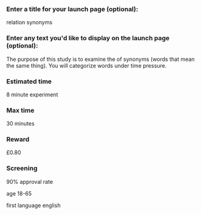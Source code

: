 ### Enter a title for your launch page (optional):

relation synonyms

### Enter any text you'd like to display on the launch page (optional):

The purpose of this study is to examine the of synonyms (words that mean the same thing). You will categorize words under time pressure.

### Estimated time

8 minute experiment

### Max time

30 minutes

### Reward

£0.80

### Screening

90% approval rate

age 18-65

first language english
